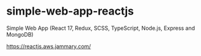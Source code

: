 # simple-web-app-reactjs
Simple Web App (React 17, Redux, SCSS, TypeScript, Node.js, Express and MongoDB)

https://reactjs.aws.jammary.com/
